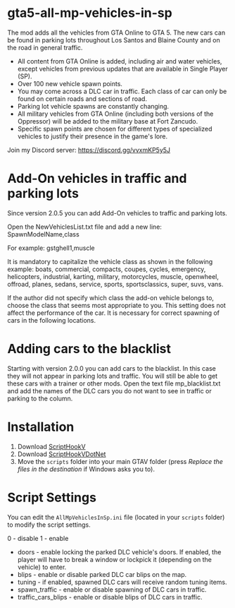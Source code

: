 # gta5-all-mp-vehicles-in-sp
The mod adds all the vehicles from GTA Online to GTA 5. The new cars can be found in parking lots throughout Los Santos and Blaine County and on the road in general traffic.

- All content from GTA Online is added, including air and water vehicles, except vehicles from previous updates that are available in Single Player (SP).
- Over 100 new vehicle spawn points.
- You may come across a DLC car in traffic. Each class of car can only be found on certain roads and sections of road.
- Parking lot vehicle spawns are constantly changing.
- All military vehicles from GTA Online (including both versions of the Oppressor) will be added to the military base at Fort Zancudo.
- Specific spawn points are chosen for different types of specialized vehicles to justify their presence in the game's lore.

Join my Discord server: https://discord.gg/vvxmKP5y5J

# Add-On vehicles in traffic and parking lots
Since version 2.0.5 you can add Add-On vehicles to traffic and parking lots. 

Open the NewVehiclesList.txt file and add a new line:
SpawnModelName,class

For example: gstghell1,muscle

It is mandatory to capitalize the vehicle class as shown in the following example: boats, commercial, compacts, coupes, cycles, emergency, helicopters, industrial, karting, military, motorcycles, muscle, openwheel, offroad, planes, sedans, service, sports, sportsclassics, super, suvs, vans.

If the author did not specify which class the add-on vehicle belongs to, choose the class that seems most appropriate to you. 
This setting does not affect the performance of the car. It is necessary for correct spawning of cars in the following locations.

# Adding cars to the blacklist
Starting with version 2.0.0 you can add cars to the blacklist. In this case they will not appear in parking lots and traffic. You will still be able to get these cars with a trainer or other mods.
Open the text file mp_blacklist.txt and add the names of the DLC cars you do not want to see in traffic or parking to the column.

# Installation

1. Download [ScriptHookV](http://dev-c.com/gtav/scripthookv/)
2. Download [ScriptHookVDotNet](https://github.com/scripthookvdotnet/scripthookvdotnet/releases/latest)
3. Move the `scripts` folder into your main GTAV folder (press _Replace the files in the destination_ if Windows asks you to).

# Script Settings

You can edit the `AllMpVehiclesInSp.ini` file (located in your `scripts` folder) to modify the script settings.

0 - disable
1 - enable

- doors - enable locking the parked DLC vehicle's doors. If enabled, the player will have to break a window or lockpick it (depending on the vehicle) to enter.
- blips - enable or disable parked DLC car blips on the map.
- tuning - if enabled, spawned DLC cars will receive random tuning items.
- spawn_traffic - enable or disable spawning of DLC cars in traffic.
- traffic_cars_blips - enable or disable blips of DLC cars in traffic.

